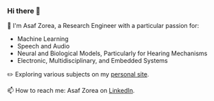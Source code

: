 ### Hi there 👋

💫 I'm Asaf Zorea, a Research Engineer with a particular passion for:

- Machine Learning
- Speech and Audio
- Neural and Biological Models, Particularly for Hearing Mechanisms
- Electronic, Multidisciplinary, and Embedded Systems

✏️ Exploring various subjects on my [personal site](https://asafzorea.vercel.app/).

📫 How to reach me: Asaf Zorea on [LinkedIn](https://www.linkedin.com/in/asaf-zorea/).

